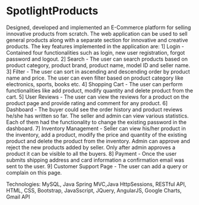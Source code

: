 # SpotlightProducts

Designed, developed and implemented an E-Commerce platform for selling innovative products from scratch. The web application can be used to sell general products along with a separate section for innovative and creative products.
The key features implemented in the application are:
1] Login - Contained four functionalities such as login, new user registration, forgot password and logout.
2] Search - The user can search products based on product category, product brand, product name, model ID and seller name.
3] Filter - The user can sort in ascending and descending order by product name and price. The user can even filter based on product category like electronics, sports, books etc.
4] Shopping Cart - The user can perform functionalities like add product, modify quantity and delete product from the cart.
5] User Reviews - The user can view the reviews for a product on the product page and provide rating and comment for any product.
6] Dashboard - The buyer could see the order history and product reviews he/she has written so far. The seller and admin can view various statistics. Each of them had the functionality to change the existing password in the dashboard.
7] Inventory Management - Seller can view his/her product in the inventory, add a product, modify the price and quantity of the existing product and delete the product from the inventory. Admin can approve and reject the new products added by seller. Only after admin approves a product it can be visible to all the buyers.
8] Payment - Once the user submits shipping address and card information a confirmation email was sent to the user.
9] Customer Support Page - The user can add a query or complain on this page.

Technologies: MySQL, Java Spring MVC,Java HttpSessions, RESTful API, HTML, CSS, Bootstrap, JavaSscript, JQuery, AngularJS, Google Charts, Gmail API
